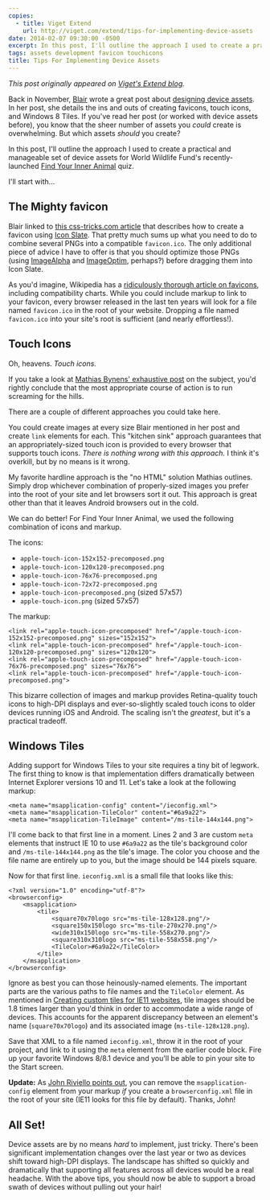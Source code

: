 ```yaml
---
copies:
  - title: Viget Extend
    url: http://viget.com/extend/tips-for-implementing-device-assets
date: 2014-02-07 09:30:00 -0500
excerpt: In this post, I'll outline the approach I used to create a practical and manageable set of device assets for World Wildlife Fund's recently-launched Find Your Inner Animal quiz.
tags: assets development favicon touchicons
title: Tips For Implementing Device Assets
---
```


_This post originally appeared on [Viget's Extend blog](http://viget.com/extend/tips-for-implementing-device-assets)._

Back in November, [Blair](http://viget.com/about/team/bculbreth) wrote a great post about [designing device assets](http://viget.com/inspire/designing-device-assets-templates-techniques-and-tips). In her post, she details the ins and outs of creating favicons, touch icons, and Windows 8 Tiles. If you've read her post (or worked with device assets before), you know that the sheer number of assets you _could_ create is overwhelming. But which assets _should_ you create?

In this post, I'll outline the approach I used to create a practical and manageable set of device assets for World Wildlife Fund's recently-launched [Find Your Inner Animal](http://fyia.worldwildlife.org/) quiz.

I'll start with…


## The Mighty favicon

Blair linked to [this css-tricks.com article](http://css-tricks.com/video-screencasts/122-the-state-of-favicons/) that describes how to create a favicon using [Icon Slate](http://www.kodlian.com/apps/icon-slate). That pretty much sums up what you need to do to combine several PNGs into a compatible `favicon.ico`. The only additional piece of advice I have to offer is that you should optimize those PNGs (using [ImageAlpha](http://pngmini.com/) and [ImageOptim](http://imageoptim.com/), perhaps?) before dragging them into Icon Slate.

As you'd imagine, Wikipedia has a [ridiculously thorough article on favicons](http://en.wikipedia.org/wiki/Favicon), including compatibility charts. While you could include markup to link to your favicon, every browser released in the last ten years will look for a file named `favicon.ico` in the root of your website. Dropping a file named `favicon.ico` into your site's root is sufficient (and nearly effortless!).


## Touch Icons

Oh, heavens. _Touch icons._

If you take a look at [Mathias Bynens' exhaustive post](http://mathiasbynens.be/notes/touch-icons) on the subject, you'd rightly conclude that the most appropriate course of action is to run screaming for the hills.

There are a couple of different approaches you could take here.

You could create images at every size Blair mentioned in her post and create `link` elements for each. This "kitchen sink" approach guarantees that an appropriately-sized touch icon is provided to every browser that supports touch icons. _There is nothing wrong with this approach._ I think it's overkill, but by no means is it wrong.

My favorite hardline approach is the "no HTML" solution Mathias outlines. Simply drop whichever combination of properly-sized images you prefer into the root of your site and let browsers sort it out. This approach is great other than that it leaves Android browsers out in the cold.

We can do better! For Find Your Inner Animal, we used the following combination of icons and markup.

The icons:

- `apple-touch-icon-152x152-precomposed.png`
- `apple-touch-icon-120x120-precomposed.png`
- `apple-touch-icon-76x76-precomposed.png`
- `apple-touch-icon-72x72-precomposed.png`
- `apple-touch-icon-precomposed.png` (sized 57x57)
- `apple-touch-icon.png` (sized 57x57)

The markup:

	<link rel="apple-touch-icon-precomposed" href="/apple-touch-icon-152x152-precomposed.png" sizes="152x152">
	<link rel="apple-touch-icon-precomposed" href="/apple-touch-icon-120x120-precomposed.png" sizes="120x120">
	<link rel="apple-touch-icon-precomposed" href="/apple-touch-icon-76x76-precomposed.png" sizes="76x76">
	<link rel="apple-touch-icon-precomposed" href="/apple-touch-icon-precomposed.png">

This bizarre collection of images and markup provides Retina-quality touch icons to high-DPI displays and ever-so-slightly scaled touch icons to older devices running iOS and Android. The scaling isn't the _greatest_, but it's a practical tradeoff.


## Windows Tiles

Adding support for Windows Tiles to your site requires a tiny bit of legwork. The first thing to know is that implementation differs dramatically between Internet Explorer versions 10 and 11. Let's take a look at the following markup:

	<meta name="msapplication-config" content="/ieconfig.xml">
	<meta name="msapplication-TileColor" content="#6a9a22">
	<meta name="msapplication-TileImage" content="/ms-tile-144x144.png">

I'll come back to that first line in a moment. Lines 2 and 3 are custom `meta` elements that instruct IE 10 to use `#6a9a22` as the tile's background color and `/ms-tile-144x144.png` as the tile's image. The color you choose and the file name are entirely up to you, but the image should be 144 pixels square.

Now for that first line. `ieconfig.xml` is a small file that looks like this:

	<?xml version="1.0" encoding="utf-8"?>
	<browserconfig>
	    <msapplication>
	        <tile>
	            <square70x70logo src="ms-tile-128x128.png"/>
	            <square150x150logo src="ms-tile-270x270.png"/>
	            <wide310x150logo src="ms-tile-558x270.png"/>
	            <square310x310logo src="ms-tile-558x558.png"/>
	            <TileColor>#6a9a22</TileColor>
	        </tile>
	    </msapplication>
	</browserconfig>

Ignore as best you can those heinously-named elements. The important parts are the various paths to file names and the `TileColor` element. As mentioned in [Creating custom tiles for IE11 websites](http://msdn.microsoft.com/en-us/library/ie/dn455106.aspx), tile images should be 1.8 times larger than you'd think in order to accommodate a wide range of devices. This accounts for the apparent discrepancy between an element's name (`square70x70logo`) and its associated image (`ms-tile-128x128.png`).

Save that XML to a file named `ieconfig.xml`, throw it in the root of your project, and link to it using the `meta` element from the earlier code block. Fire up your favorite Windows 8/8.1 device and you'll be able to pin your site to the Start screen.

**Update:** As [John Riviello points out](http://viget.com/extend/tips-for-implementing-device-assets#comment-1234719605), you can remove the `msapplication-config` element from your markup _if_ you create a `browserconfig.xml` file in the root of your site (IE11 looks for this file by default). Thanks, John!


## All Set!

Device assets are by no means _hard_ to implement, just tricky. There's been significant implementation changes over the last year or two as devices shift toward high-DPI displays. The landscape has shifted so quickly and dramatically that supporting all features across all devices would be a real headache. With the above tips, you should now be able to support a broad swath of devices without pulling out your hair!